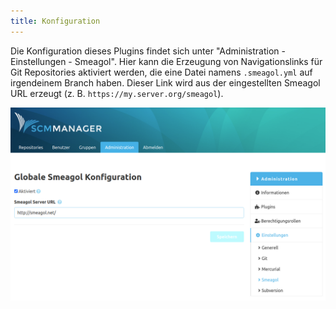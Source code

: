 ```yaml
---
title: Konfiguration
---
```

Die Konfiguration dieses Plugins findet sich unter "Administration - Einstellungen - Smeagol". Hier kann die
Erzeugung von Navigationslinks für Git Repositories aktiviert werden, die eine Datei namens `.smeagol.yml` auf
irgendeinem Branch haben. Dieser Link wird aus der eingestellten Smeagol URL erzeugt
(z. B. `https://my.server.org/smeagol`).

![Smeagol configuration](assets/global_config.png)
